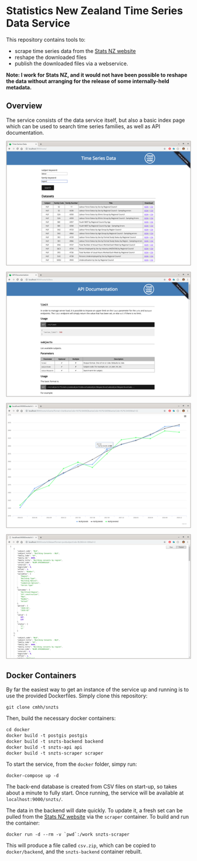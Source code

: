# Statistics New Zealand Time Series Data Service

This repository contains tools to:

* scrape time series data from the [Stats NZ website](https://www.stats.govt.nz/large-datasets/csv-files-for-download/)
* reshape the downloaded files
* publish the downloaded files via a webservice.

**Note: I work for Stats NZ, and it would not have been possible to reshape the data without arranging for the release of some internally-held metadata.**

## Overview

The service consists of the data service itself, but also a basic index page which can be used to search time series families, as well as API documentation.

![index](img/index.png)

![docs](img/docs.png)

![docs](img/chart.png)

![docs](img/dataset.png)


## Docker Containers

By far the easiest way to get an instance of the service up and running is to use the provided Dockerfiles.  Simply clone this repository:

```
git clone cmhh/snzts
```

Then, build the necessary docker containers:

```
cd docker
docker build -t postgis postgis
docker build -t snzts-backend backend
docker build -t snzts-api api
docker build -t snzts-scraper scraper
```

To start the service, from the `docker` folder, simpy run:

```
docker-compose up -d
```

The back-end database is created from CSV files on start-up, so takes about a minute to fully start.  Once running, the service will be available at `localhost:9000/snzts/`.

The data in the backend will date quickly.  To update it, a fresh set can be pulled from the [Stats NZ website](https://www.stats.govt.nz/large-datasets/csv-files-for-download/) via the `scraper` container.  To build and run the container:

```
docker run -d --rm -v `pwd`:/work snzts-scraper
```

This will produce a file called `csv.zip`, which can be copied to `docker/backend`, and the `snzts-backend` container rebuilt.
